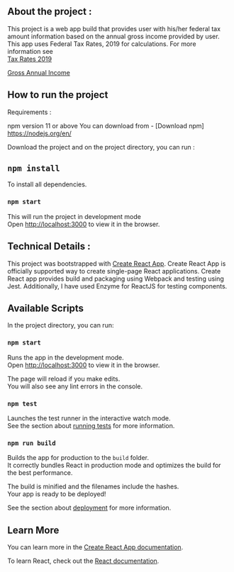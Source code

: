 ## About the project :
This project is a web app build that provides user with his/her federal tax amount information based on the annual gross income provided by user. This app uses Federal Tax Rates, 2019 for calculations.
For more information see <br />
[Tax Rates 2019](https://www.canada.ca/en/revenue-agency/services/tax/individuals/frequently-asked-questions-individuals/canadian-income-tax-rates-individuals-current-previous-years.html#federal)

[Gross Annual Income](http://www.businessdictionary.com/definition/gross-annual-income.html) 


## How to run the project

Requirements : 

npm version 11 or above
You can download from - [Download npm] https://nodejs.org/en/


Download the project and on the project directory, you can run :

## `npm install`
To install all dependencies.

### `npm start`

This will run the project in development mode <br/>
Open [http://localhost:3000](http://localhost:3000) to view it in the browser.


## Technical Details : 
This project was bootstrapped with [Create React App](https://github.com/facebook/create-react-app).
Create React App is officially supported way to create single-page React applications. Create React app provides build and packaging using Webpack and testing using Jest.
Additionally, I have used Enzyme for ReactJS for testing components.

## Available Scripts

In the project directory, you can run:

### `npm start`

Runs the app in the development mode.<br />
Open [http://localhost:3000](http://localhost:3000) to view it in the browser.

The page will reload if you make edits.<br />
You will also see any lint errors in the console.

### `npm test`

Launches the test runner in the interactive watch mode.<br />
See the section about [running tests](https://facebook.github.io/create-react-app/docs/running-tests) for more information.

### `npm run build`

Builds the app for production to the `build` folder.<br />
It correctly bundles React in production mode and optimizes the build for the best performance.

The build is minified and the filenames include the hashes.<br />
Your app is ready to be deployed!

See the section about [deployment](https://facebook.github.io/create-react-app/docs/deployment) for more information.

## Learn More

You can learn more in the [Create React App documentation](https://facebook.github.io/create-react-app/docs/getting-started).

To learn React, check out the [React documentation](https://reactjs.org/).

